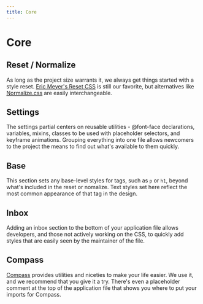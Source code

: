 ```yaml
---
title: Core
---
```


# Core

## Reset / Normalize

As long as the project size warrants it, we always get things started with a style reset. [Eric Meyer's Reset CSS](http://meyerweb.com/eric/tools/css/reset/) is still our favorite, but alternatives like [Normalize.css](http://necolas.github.io/normalize.css/) are easily interchangeable.

## Settings

The settings partial centers on reusable utilities - @font-face declarations, variables, mixins, classes to be used with placeholder selectors, and keyframe animations. Grouping everything into one file allows newcomers to the project the means to find out what's available to them quickly.

## Base

This section sets any base-level styles for tags, such as `p` or `h1`, beyond what's included in the reset or nomalize. Text styles set here reflect the most common appearance of that tag in the design.

## Inbox

Adding an inbox section to the bottom of your application file allows developers, and those not actively working on the CSS, to quickly add styles that are easily seen by the maintainer of the file.

## Compass

[Compass](http://compass-style.org/) provides utilities and niceties to make your life easier. We use it, and we recommend that you give it a try. There's even a placeholder comment at the top of the application file that shows you where to put your imports for Compass.

